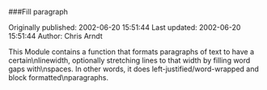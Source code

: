 ###Fill paragraph

Originally published: 2002-06-20 15:51:44
Last updated: 2002-06-20 15:51:44
Author: Chris Arndt

This Module contains a function that formats paragraphs of text to have a certain\nlinewidth, optionally stretching lines to that width by filling word gaps with\nspaces. In other words, it does left-justified/word-wrapped and block formatted\nparagraphs.